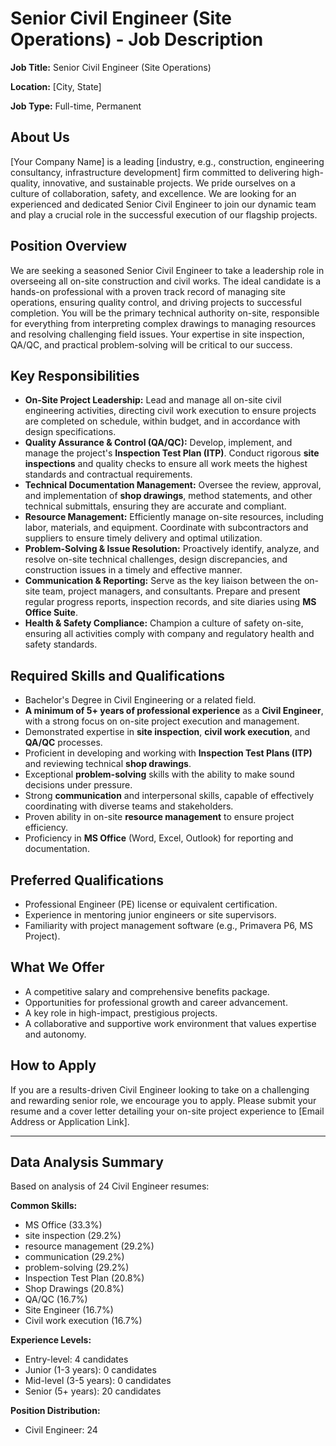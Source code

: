 # Senior Civil Engineer (Site Operations) - Job Description

**Job Title:** Senior Civil Engineer (Site Operations)

**Location:** [City, State]

**Job Type:** Full-time, Permanent

## About Us

[Your Company Name] is a leading [industry, e.g., construction, engineering consultancy, infrastructure development] firm committed to delivering high-quality, innovative, and sustainable projects. We pride ourselves on a culture of collaboration, safety, and excellence. We are looking for an experienced and dedicated Senior Civil Engineer to join our dynamic team and play a crucial role in the successful execution of our flagship projects.

## Position Overview

We are seeking a seasoned Senior Civil Engineer to take a leadership role in overseeing all on-site construction and civil works. The ideal candidate is a hands-on professional with a proven track record of managing site operations, ensuring quality control, and driving projects to successful completion. You will be the primary technical authority on-site, responsible for everything from interpreting complex drawings to managing resources and resolving challenging field issues. Your expertise in site inspection, QA/QC, and practical problem-solving will be critical to our success.

## Key Responsibilities

- **On-Site Project Leadership:** Lead and manage all on-site civil engineering activities, directing civil work execution to ensure projects are completed on schedule, within budget, and in accordance with design specifications.
- **Quality Assurance & Control (QA/QC):** Develop, implement, and manage the project's **Inspection Test Plan (ITP)**. Conduct rigorous **site inspections** and quality checks to ensure all work meets the highest standards and contractual requirements.
- **Technical Documentation Management:** Oversee the review, approval, and implementation of **shop drawings**, method statements, and other technical submittals, ensuring they are accurate and compliant.
- **Resource Management:** Efficiently manage on-site resources, including labor, materials, and equipment. Coordinate with subcontractors and suppliers to ensure timely delivery and optimal utilization.
- **Problem-Solving & Issue Resolution:** Proactively identify, analyze, and resolve on-site technical challenges, design discrepancies, and construction issues in a timely and effective manner.
- **Communication & Reporting:** Serve as the key liaison between the on-site team, project managers, and consultants. Prepare and present regular progress reports, inspection records, and site diaries using **MS Office Suite**.
- **Health & Safety Compliance:** Champion a culture of safety on-site, ensuring all activities comply with company and regulatory health and safety standards.

## Required Skills and Qualifications

- Bachelor's Degree in Civil Engineering or a related field.
- **A minimum of 5+ years of professional experience** as a **Civil Engineer**, with a strong focus on on-site project execution and management.
- Demonstrated expertise in **site inspection**, **civil work execution**, and **QA/QC** processes.
- Proficient in developing and working with **Inspection Test Plans (ITP)** and reviewing technical **shop drawings**.
- Exceptional **problem-solving** skills with the ability to make sound decisions under pressure.
- Strong **communication** and interpersonal skills, capable of effectively coordinating with diverse teams and stakeholders.
- Proven ability in on-site **resource management** to ensure project efficiency.
- Proficiency in **MS Office** (Word, Excel, Outlook) for reporting and documentation.

## Preferred Qualifications

- Professional Engineer (PE) license or equivalent certification.
- Experience in mentoring junior engineers or site supervisors.
- Familiarity with project management software (e.g., Primavera P6, MS Project).

## What We Offer

- A competitive salary and comprehensive benefits package.
- Opportunities for professional growth and career advancement.
- A key role in high-impact, prestigious projects.
- A collaborative and supportive work environment that values expertise and autonomy.

## How to Apply

If you are a results-driven Civil Engineer looking to take on a challenging and rewarding senior role, we encourage you to apply. Please submit your resume and a cover letter detailing your on-site project experience to [Email Address or Application Link].

---

## Data Analysis Summary

Based on analysis of 24 Civil Engineer resumes:

**Common Skills:**
- MS Office (33.3%)
- site inspection (29.2%)
- resource management (29.2%)
- communication (29.2%)
- problem-solving (29.2%)
- Inspection Test Plan (20.8%)
- Shop Drawings (20.8%)
- QA/QC (16.7%)
- Site Engineer (16.7%)
- Civil work execution (16.7%)

**Experience Levels:**
- Entry-level: 4 candidates
- Junior (1-3 years): 0 candidates
- Mid-level (3-5 years): 0 candidates
- Senior (5+ years): 20 candidates

**Position Distribution:**
- Civil Engineer: 24